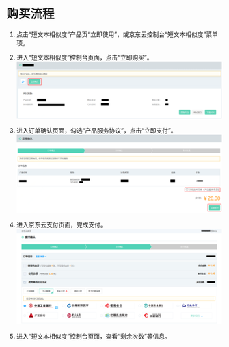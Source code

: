# 购买流程



1.	点击“短文本相似度”产品页“立即使用”，或京东云控制台“短文本相似度”菜单项。


2.	进入“短文本相似度”控制台页面，点击“立即购买”。
 ![1.png](../../../../image/AI-and-Machine-Learning/lexer/1.png)

3.	进入订单确认页面，勾选“产品服务协议”，点击“立即支付”。
  ![2.png](../../../../image/AI-and-Machine-Learning/lexer/2.png)

4.	进入京东云支付页面，完成支付。
  ![3.png](../../../../image/AI-and-Machine-Learning/lexer/3.png)

5.	进入“短文本相似度”控制台页面，查看“剩余次数”等信息。

